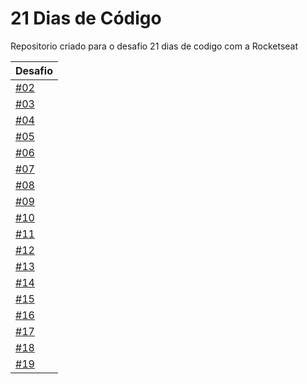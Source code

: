 # 21 Dias de Código

Repositorio criado para o desafio 21 dias de codigo com a Rocketseat

| Desafio                                                         |
| --------------------------------------------------------------- |
| [#02](https://ovictorlelis.github.io/21-dias-de-codigo/dia-02/) |
| [#03](https://ovictorlelis.github.io/21-dias-de-codigo/dia-03/) |
| [#04](https://ovictorlelis.github.io/21-dias-de-codigo/dia-04/) |
| [#05](https://ovictorlelis.github.io/21-dias-de-codigo/dia-05/) |
| [#06](https://ovictorlelis.github.io/21-dias-de-codigo/dia-06/) |
| [#07](https://ovictorlelis.github.io/21-dias-de-codigo/dia-07/) |
| [#08](https://ovictorlelis.github.io/21-dias-de-codigo/dia-08/) |
| [#09](https://ovictorlelis.github.io/21-dias-de-codigo/dia-09/) |
| [#10](https://ovictorlelis.github.io/21-dias-de-codigo/dia-10/) |
| [#11](https://ovictorlelis.github.io/21-dias-de-codigo/dia-11/) |
| [#12](https://ovictorlelis.github.io/21-dias-de-codigo/dia-12/) |
| [#13](https://ovictorlelis.github.io/21-dias-de-codigo/dia-13/) |
| [#14](https://ovictorlelis.github.io/21-dias-de-codigo/dia-14/) |
| [#15](https://ovictorlelis.github.io/21-dias-de-codigo/dia-15/) |
| [#16](https://ovictorlelis.github.io/21-dias-de-codigo/dia-16/) |
| [#17](https://ovictorlelis.github.io/21-dias-de-codigo/dia-17/) |
| [#18](https://ovictorlelis.github.io/21-dias-de-codigo/dia-18/) |
| [#19](https://ovictorlelis.github.io/21-dias-de-codigo/dia-19/) |
